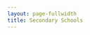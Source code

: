 ```yaml
---
layout: page-fullwidth
title: Secondary Schools
---
```


<div class="row">
    <div class="medium-4 columns t30">
      <img src="{{ site.urlimg }}/secondary_schools/IMG-20220806-WA0045.jpg" alt="">
    </div><!-- /.medium-4.columns -->
    <div class="medium-4 columns t30">
      <img src="{{ site.urlimg }}/secondary_schools/IMG-20220806-WA0046.jpg" alt="">
    </div><!-- /.medium-4.columns -->
    <div class="medium-4 columns t30">
      <img src="{{ site.urlimg }}/secondary_schools/IMG-20220806-WA0047.jpg" alt="">
    </div><!-- /.medium-4.columns -->
    <div class="medium-4 columns t30">
      <img src="{{ site.urlimg }}/secondary_schools/IMG-20220806-WA0048.jpg" alt="">
    </div><!-- /.medium-4.columns -->
    <div class="medium-4 columns t30">
      <img src="{{ site.urlimg }}/secondary_schools/IMG-20220806-WA0049.jpg" alt="">
    </div><!-- /.medium-4.columns -->
    <div class="medium-4 columns t30">
      <img src="{{ site.urlimg }}/secondary_schools/IMG-20220806-WA0050.jpg" alt="">
    </div><!-- /.medium-4.columns -->
        <div class="medium-4 columns t30">
      <img src="{{ site.urlimg }}/secondary_schools/IMG-20220806-WA0051.jpg" alt="">
    </div><!-- /.medium-4.columns -->
    <div class="medium-4 columns t30">
      <img src="{{ site.urlimg }}/secondary_schools/IMG-20220806-WA0052.jpg" alt="">
    </div><!-- /.medium-4.columns -->
    <div class="medium-4 columns t30">
      <img src="{{ site.urlimg }}/secondary_schools/IMG-20220806-WA0053.jpg" alt="">
    </div><!-- /.medium-4.columns -->
        <div class="medium-4 columns t30">
      <img src="{{ site.urlimg }}/secondary_schools/IMG-20220806-WA0054.jpg" alt="">
    </div><!-- /.medium-4.columns -->
    <div class="medium-4 columns t30">
      <img src="{{ site.urlimg }}/secondary_schools/IMG-20220806-WA0055.jpg" alt="">
    </div><!-- /.medium-4.columns -->
    <div class="medium-4 columns t30">
      <img src="{{ site.urlimg }}/secondary_schools/IMG-20220806-WA0056.jpg" alt="">
    </div><!-- /.medium-4.columns -->
        <div class="medium-4 columns t30">
      <img src="{{ site.urlimg }}/secondary_schools/IMG-20220806-WA0057.jpg" alt="">
    </div><!-- /.medium-4.columns -->
    <div class="medium-4 columns t30">
      <img src="{{ site.urlimg }}/secondary_schools/IMG-20220806-WA0058.jpg" alt="">
    </div><!-- /.medium-4.columns -->
    <div class="medium-4 columns t30">
      <img src="{{ site.urlimg }}/secondary_schools/IMG-20220806-WA0059.jpg" alt="">
    </div><!-- /.medium-4.columns -->
</div><!-- /.row -->